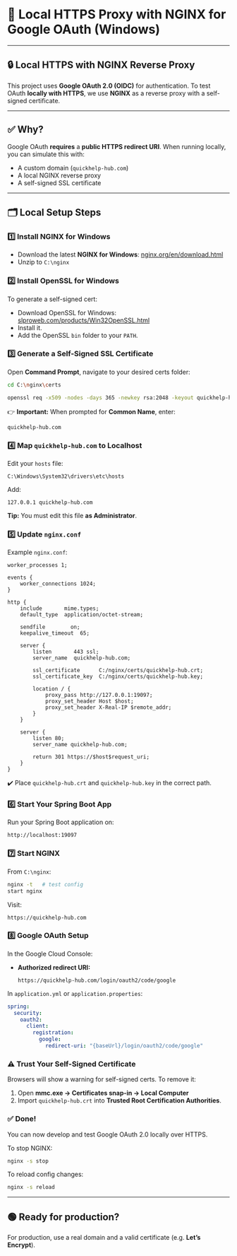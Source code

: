 # 📄 Local HTTPS Proxy with NGINX for Google OAuth (Windows)

---

## 🔒 Local HTTPS with NGINX Reverse Proxy

This project uses **Google OAuth 2.0 (OIDC)** for authentication. To test OAuth **locally with HTTPS**, we use **NGINX** as a reverse proxy with a self-signed certificate.

---

## ✅ Why?

Google OAuth **requires** a **public HTTPS redirect URI**. When running locally, you can simulate this with:

- A custom domain (`quickhelp-hub.com`)
- A local NGINX reverse proxy
- A self-signed SSL certificate

---

## 🗂️ Local Setup Steps

### 1️⃣ Install NGINX for Windows

- Download the latest **NGINX for Windows**: [nginx.org/en/download.html](https://nginx.org/en/download.html)
- Unzip to `C:\nginx`

### 2️⃣ Install OpenSSL for Windows

To generate a self-signed cert:

- Download OpenSSL for Windows: [slproweb.com/products/Win32OpenSSL.html](https://slproweb.com/products/Win32OpenSSL.html)
- Install it.
- Add the OpenSSL `bin` folder to your `PATH`.

### 3️⃣ Generate a Self-Signed SSL Certificate

Open **Command Prompt**, navigate to your desired certs folder:

```bash
cd C:\nginx\certs

openssl req -x509 -nodes -days 365 -newkey rsa:2048 -keyout quickhelp-hub.key -out quickhelp-hub.crt
```

👉 **Important:** When prompted for **Common Name**, enter:

```
quickhelp-hub.com
```

### 4️⃣ Map `quickhelp-hub.com` to Localhost

Edit your `hosts` file:

```
C:\Windows\System32\drivers\etc\hosts
```

Add:

```
127.0.0.1 quickhelp-hub.com
```

**Tip:** You must edit this file **as Administrator**.

### 5️⃣ Update `nginx.conf`

Example `nginx.conf`:

```nginx
worker_processes 1;

events {
    worker_connections 1024;
}

http {
    include       mime.types;
    default_type  application/octet-stream;

    sendfile        on;
    keepalive_timeout  65;

    server {
        listen       443 ssl;
        server_name  quickhelp-hub.com;

        ssl_certificate      C:/nginx/certs/quickhelp-hub.crt;
        ssl_certificate_key  C:/nginx/certs/quickhelp-hub.key;

        location / {
            proxy_pass http://127.0.0.1:19097;
            proxy_set_header Host $host;
            proxy_set_header X-Real-IP $remote_addr;
        }
    }

    server {
        listen 80;
        server_name quickhelp-hub.com;

        return 301 https://$host$request_uri;
    }
}
```

✔️ Place `quickhelp-hub.crt` and `quickhelp-hub.key` in the correct path.

### 6️⃣ Start Your Spring Boot App

Run your Spring Boot application on:

```
http://localhost:19097
```

### 7️⃣ Start NGINX

From `C:\nginx`:

```bash
nginx -t   # test config
start nginx
```

Visit:

```
https://quickhelp-hub.com
```

### 8️⃣ Google OAuth Setup

In the Google Cloud Console:

- **Authorized redirect URI:**
  ```
  https://quickhelp-hub.com/login/oauth2/code/google
  ```

In `application.yml` or `application.properties`:

```yaml
spring:
  security:
    oauth2:
      client:
        registration:
          google:
            redirect-uri: "{baseUrl}/login/oauth2/code/google"
```

### ⚠️ Trust Your Self-Signed Certificate

Browsers will show a warning for self-signed certs. To remove it:

1. Open **mmc.exe → Certificates snap-in → Local Computer**
2. Import `quickhelp-hub.crt` into **Trusted Root Certification Authorities**.

### ✅ Done!

You can now develop and test Google OAuth 2.0 locally over HTTPS.

To stop NGINX:

```bash
nginx -s stop
```

To reload config changes:

```bash
nginx -s reload
```

---

## 🟢 Ready for production?

For production, use a real domain and a valid certificate (e.g. **Let’s Encrypt**).

